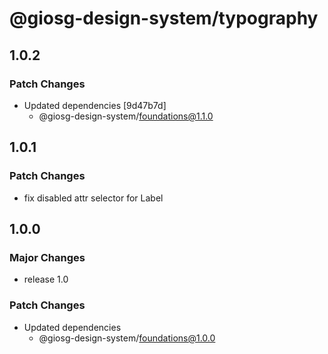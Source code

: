 # @giosg-design-system/typography

## 1.0.2

### Patch Changes

- Updated dependencies [9d47b7d]
  - @giosg-design-system/foundations@1.1.0

## 1.0.1

### Patch Changes

- fix disabled attr selector for Label

## 1.0.0

### Major Changes

- release 1.0

### Patch Changes

- Updated dependencies
  - @giosg-design-system/foundations@1.0.0
